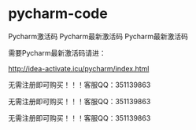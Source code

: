 # pycharm-code
Pycharm激活码
Pycharm最新激活码
Pycharm最新激活码

需要Pycharm最新激活码请进：

http://idea-activate.icu/pycharm/index.html

无需注册即可购买！！！客服QQ：351139863

无需注册即可购买！！！客服QQ：351139863

无需注册即可购买！！！客服QQ：351139863
